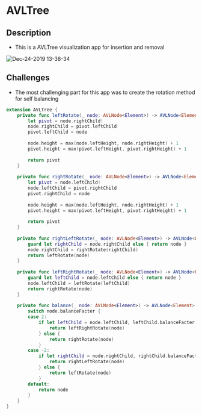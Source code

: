 # AVLTree

## Description

- This is a AVLTree visualization app for insertion and removal 

![Dec-24-2019 13-38-34](https://user-images.githubusercontent.com/42211866/71422798-c1463900-2652-11ea-882d-2b03f8c74b2a.gif)

## Challenges

- The most challenging part for this app was to create the rotation method for self balancing

```swift
extension AVLTree {
    private func leftRotate(_ node: AVLNode<Element>) -> AVLNode<Element> {
        let pivot = node.rightChild!
        node.rightChild = pivot.leftChild
        pivot.leftChild = node
        
        node.height = max(node.leftHeight, node.rightHeight) + 1
        pivot.height = max(pivot.leftHeight, pivot.rightHeight) + 1
        
        return pivot
    }
    
    private func rightRotate(_ node: AVLNode<Element>) -> AVLNode<Element> {
        let pivot = node.leftChild!
        node.leftChild = pivot.rightChild
        pivot.rightChild = node
        
        node.height = max(node.leftHeight, node.rightHeight) + 1
        pivot.height = max(pivot.leftHeight, pivot.rightHeight) + 1
        
        return pivot
    }
    
    private func rightLeftRotate(_ node: AVLNode<Element>) -> AVLNode<Element> {
        guard let rightChild = node.rightChild else { return node }
        node.rightChild = rightRotate(rightChild)
        return leftRotate(node)
    }
    
    private func leftRightRotate(_ node: AVLNode<Element>) -> AVLNode<Element> {
        guard let leftChild = node.leftChild else { return node }
        node.leftChild = leftRotate(leftChild)
        return rightRotate(node)
    }
    
    private func balance(_ node: AVLNode<Element>) -> AVLNode<Element> {
        switch node.balanceFacter {
        case 2:
            if let leftChild = node.leftChild, leftChild.balanceFacter == -1 {
                return leftRightRotate(node)
            } else {
                return rightRotate(node)
            }
        case -2:
            if let rightChild = node.rightChild, rightChild.balanceFacter == 1 {
                return rightLeftRotate(node)
            } else {
                return leftRotate(node)
            }
        default:
            return node
        }
    }
}
```
